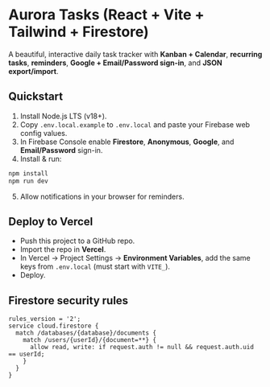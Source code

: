 # Aurora Tasks (React + Vite + Tailwind + Firestore)

A beautiful, interactive daily task tracker with **Kanban + Calendar**, **recurring tasks**, **reminders**, **Google + Email/Password sign-in**, and **JSON export/import**.

## Quickstart

1. Install Node.js LTS (v18+).
2. Copy `.env.local.example` to `.env.local` and paste your Firebase web config values.
3. In Firebase Console enable **Firestore**, **Anonymous**, **Google**, and **Email/Password** sign-in.
4. Install & run:

```bash
npm install
npm run dev
```

5. Allow notifications in your browser for reminders.

## Deploy to Vercel

- Push this project to a GitHub repo.
- Import the repo in **Vercel**.
- In Vercel → Project Settings → **Environment Variables**, add the same keys from `.env.local` (must start with `VITE_`).
- Deploy.

## Firestore security rules

```
rules_version = '2';
service cloud.firestore {
  match /databases/{database}/documents {
    match /users/{userId}/{document=**} {
      allow read, write: if request.auth != null && request.auth.uid == userId;
    }
  }
}
```
